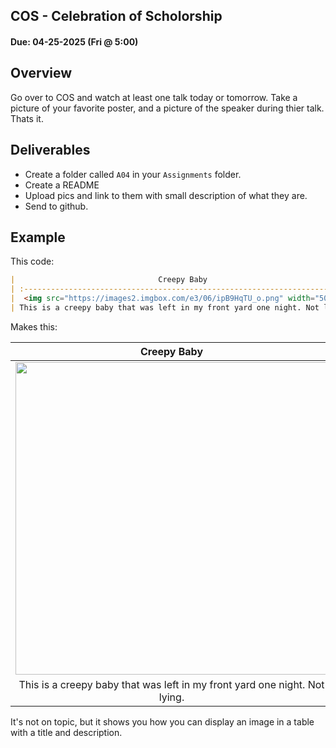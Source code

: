 ## COS - Celebration of Scholorship

#### Due: 04-25-2025 (Fri @ 5:00)

## Overview

Go over to COS and watch at least one talk today or tomorrow. Take a picture of your favorite poster, and a picture of the speaker during thier talk. Thats it.

## Deliverables

- Create a folder called `A04` in your `Assignments` folder.
- Create a README
- Upload pics and link to them with small description of what they are.
- Send to github.

## Example

This code:

```md
|                                Creepy Baby                                 |
| :------------------------------------------------------------------------: |
|  <img src="https://images2.imgbox.com/e3/06/ipB9HqTU_o.png" width="500">   |
| This is a creepy baby that was left in my front yard one night. Not lying. |
```

Makes this:

|                                Creepy Baby                                 |
| :------------------------------------------------------------------------: |
|  <img src="https://images2.imgbox.com/e3/06/ipB9HqTU_o.png" width="500">   |
| This is a creepy baby that was left in my front yard one night. Not lying. |

It's not on topic, but it shows you how you can display an image in a table with a title and description.
